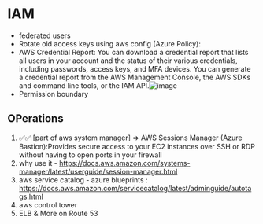 # IAM 
- federated users
- Rotate old access keys using aws config (Azure Policy):
- AWS Credential Report: You can download a credential report that lists all users in your account and the status of their various credentials, including passwords, access keys, and MFA devices. You can generate a credential report from the AWS Management Console, the AWS SDKs and command line tools, or the IAM API.![image](https://github.com/Ananyojha/aws-cloud-practitioner/assets/76782360/d45be61b-53b0-4cd6-ad19-1ffb8075af8a)
- Permission boundary

## OPerations 
1. ✅✅ [part of aws system manager] => AWS Sessions Manager (Azure Bastion):Provides secure access to your EC2 instances over SSH or RDP without having to open ports in your firewall
2. why use it - https://docs.aws.amazon.com/systems-manager/latest/userguide/session-manager.html
3. aws service catalog - azure blueprints : https://docs.aws.amazon.com/servicecatalog/latest/adminguide/autotags.html
4. aws control tower
5. ELB & More on Route 53
